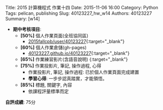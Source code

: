 Title: 2015 計算機程式 作業十四 
Date: 2015-11-06 16:00
Category: Python
Tags: pelican, publishing
Slug: 40123227_hw_w14
Authors: 40123227
Summary:  [w14] 




  * **期中考核項目**:
      * **[50%]** 個人作業頁面(全班協同區)
        * [2015fallcpb/user/40123227](http://2015fallhw.github.io/2015fallcpb/user/40123157/){:target="_blank"}
      * **[60%]** 個人作業倉儲(gh-pages)
        * [40123227.github.io/40123227](http://40123227.github.io/40123227/){:target="_blank"}
      * **[65%]** 作業練習影片(含語音說明)
        {:target="_blank"}
      * **[75%]** 作業投影片, 筆記, 操作過程, 心得
        * 作業投影片, 筆記, 操作過程: 已於個人作業頁面完成建置
        * **學習心得**:
            一步步認真踏實，才能領悟。
      * **[85%]** 標題, 關鍵字, 內容
        * 依課程評量標準而定

  **自評成績**: 75分 



